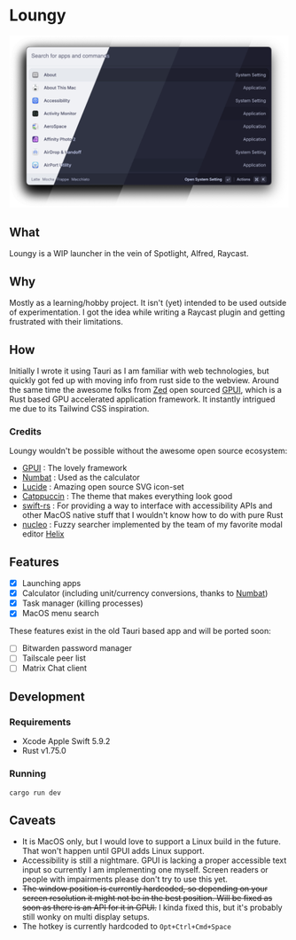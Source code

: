 # Loungy

![Loungy](./img/preview.webp)

## What

Loungy is a WIP launcher in the vein of Spotlight, Alfred, Raycast.

## Why

Mostly as a learning/hobby project. It isn't (yet) intended to be used outside of experimentation.
I got the idea while writing a Raycast plugin and getting frustrated with their limitations.

## How

Initially I wrote it using Tauri as I am familiar with web technologies, but quickly got fed up with moving info from rust side to the webview. Around the same time the awesome folks from [Zed](https://zed.dev/) open sourced [GPUI](https://www.gpui.rs/), which is a Rust based GPU accelerated application framework. It instantly intrigued me due to its Tailwind CSS inspiration.

### Credits

Loungy wouldn't be possible without the awesome open source ecosystem:

- [GPUI](https://www.gpui.rs/) : The lovely framework
- [Numbat](https://numbat.dev/) : Used as the calculator
- [Lucide](https://lucide.dev/) : Amazing open source SVG icon-set
- [Catppuccin](https://github.com/catppuccin) : The theme that makes everything look good
- [swift-rs](https://github.com/Brendonovich/swift-rs) : For providing a way to interface with accessibility APIs and other MacOS native stuff that I wouldn't know how to do with pure Rust
- [nucleo](https://github.com/helix-editor/nucleo) : Fuzzy searcher implemented by the team of my favorite modal editor [Helix](https://github.com/helix-editor/helix)

## Features

- [x] Launching apps
- [x] Calculator (including unit/currency conversions, thanks to [Numbat](https://numbat.dev/))
- [x] Task manager (killing processes)
- [x] MacOS menu search

These features exist in the old Tauri based app and will be ported soon:

- [ ] Bitwarden password manager
- [ ] Tailscale peer list
- [ ] Matrix Chat client

## Development

### Requirements

- Xcode Apple Swift 5.9.2
- Rust v1.75.0

### Running

```
cargo run dev
```

## Caveats

- It is MacOS only, but I would love to support a Linux build in the future. That won't happen until GPUI adds Linux support.
- Accessibility is still a nightmare. GPUI is lacking a proper accessible text input so currently I am implementing one myself. Screen readers or people with impairments please don't try to use this yet.
- ~~The window position is currently hardcoded, so depending on your screen resolution it might not be in the best position. Will be fixed as soon as there is an API for it in GPUI.~~ I kinda fixed this, but it's probably still wonky on multi display setups.
- The hotkey is currently hardcoded to `Opt+Ctrl+Cmd+Space`
